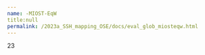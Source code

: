 ```yaml
---
name: -MIOST-EqW
title:null
permalink: /2023a_SSH_mapping_OSE/docs/eval_glob_miosteqw.html
---
```


23